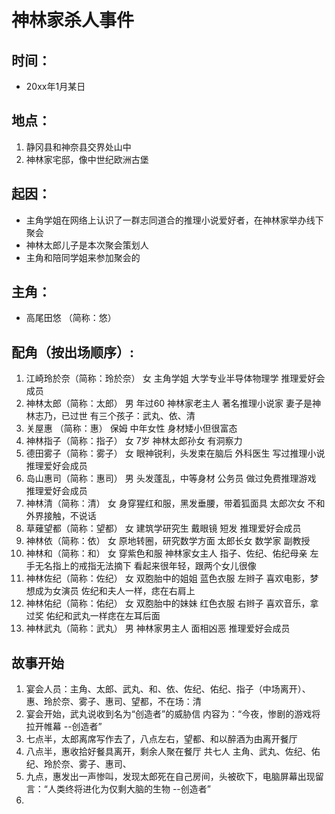# 神林家杀人事件

## 时间： 
- 20xx年1月某日

## 地点： 
01. 静冈县和神奈县交界处山中
02. 神林家宅邸，像中世纪欧洲古堡

## 起因：
- 主角学姐在网络上认识了一群志同道合的推理小说爱好者，在神林家举办线下聚会
- 神林太郎儿子是本次聚会策划人
- 主角和陪同学姐来参加聚会的

## 主角：
- 高尾田悠 （简称：悠）

## 配角（按出场顺序）:
01. 江崎玲於奈（简称：玲於奈） 女 主角学姐 大学专业半导体物理学 推理爱好会成员
02. 神林太郎（简称：太郎） 男 年过60 神林家老主人 著名推理小说家 妻子是神林志乃，已过世 有三个孩子：武丸、依、清
03. 关屋惠 （简称：惠） 保姆 中年女性 身材矮小但很富态 
04. 神林指子（简称：指子） 女 7岁 神林太郎孙女 有洞察力
05. 德田雾子（简称：雾子） 女 眼神锐利，头发束在脑后 外科医生 写过推理小说 推理爱好会成员
06. 岛山惠司（简称：惠司） 男 头发蓬乱，中等身材 公务员 做过免费推理游戏 推理爱好会成员
07. 神林清（简称：清） 女 身穿猩红和服，黑发垂腰，带着狐面具 太郎次女 不和外界接触，不说话
08. 草薙望都（简称：望都） 女 建筑学研究生 戴眼镜 短发 推理爱好会成员
09. 神林依（简称：依） 女 原地转圈，研究数学方面 太郎长女 数学家 副教授
10. 神林和（简称：和） 女 穿紫色和服 神林家女主人 指子、佐纪、佑纪母亲 左手无名指上的戒指无法摘下 看起来很年轻，跟两个女儿很像
11. 神林佐纪（简称：佐纪） 女 双胞胎中的姐姐 蓝色衣服 左辫子 喜欢电影，梦想成为女演员 佐纪和夫人一样，痣在右肩上
12. 神林佑纪（简称：佑纪） 女 双胞胎中的妹妹 红色衣服 右辫子 喜欢音乐，拿过奖 佑纪和武丸一样痣在左耳后面
13. 神林武丸（简称：武丸） 男 神林家男主人 面相凶恶 推理爱好会成员 

## 故事开始
01. 宴会人员：主角、太郎、武丸、和、依、佐纪、佑纪、指子（中场离开）、惠、玲於奈、雾子、惠司、望都，不在场：清
02. 宴会开始，武丸说收到名为“创造者”的威胁信 内容为：“今夜，惨剧的游戏将拉开帷幕  --创造者”
03. 七点半，太郎离席写作去了，八点左右，望都、和以醉酒为由离开餐厅
04. 八点半，惠收拾好餐具离开，剩余人聚在餐厅 共七人 主角、武丸、佐纪、佑纪、玲於奈、雾子、惠司、
05. 九点，惠发出一声惨叫，发现太郎死在自己房间，头被砍下，电脑屏幕出现留言：“人类终将进化为仅剩大脑的生物  --创造者”
06. 
